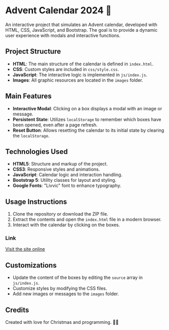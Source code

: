 
# Advent Calendar 2024 🎄

An interactive project that simulates an Advent calendar, developed with HTML, CSS, JavaScript, and Bootstrap. The goal is to provide a dynamic user experience with modals and interactive functions.

## Project Structure

- **HTML**: The main structure of the calendar is defined in `index.html`.
- **CSS**: Custom styles are included in `css/style.css`.
- **JavaScript**: The interactive logic is implemented in `js/index.js`.
- **Images**: All graphic resources are located in the `images` folder.

## Main Features

- **Interactive Modal**: Clicking on a box displays a modal with an image or message.
- **Persistent State**: Utilizes `localStorage` to remember which boxes have been opened, even after a page refresh.
- **Reset Button**: Allows resetting the calendar to its initial state by clearing the `localStorage`.

## Technologies Used

- **HTML5**: Structure and markup of the project.
- **CSS3**: Responsive styles and animations.
- **JavaScript**: Calendar logic and interaction handling.
- **Bootstrap 5**: Utility classes for layout and styling.
- **Google Fonts**: "Livvic" font to enhance typography.

## Usage Instructions

1. Clone the repository or download the ZIP file.
2. Extract the contents and open the `index.html` file in a modern browser.
3. Interact with the calendar by clicking on the boxes.

### Link
[Visit the site online](https://orazi-paolo.github.io/js-advent-calendar-2024/)

## Customizations

- Update the content of the boxes by editing the `source` array in `js/index.js`.
- Customize styles by modifying the CSS files.
- Add new images or messages to the `images` folder.

## Credits

Created with love for Christmas and programming. 🎅🎁
